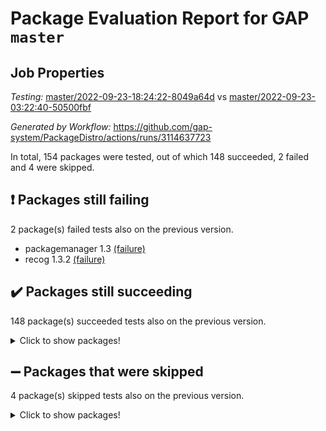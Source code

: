 # Package Evaluation Report for GAP `master`

## Job Properties

*Testing:* [master/2022-09-23-18:24:22-8049a64d](https://github.com/gap-system/PackageDistro/blob/data/reports/master/2022-09-23-18:24:22-8049a64d) vs [master/2022-09-23-03:22:40-50500fbf](https://github.com/gap-system/PackageDistro/blob/data/reports/master/2022-09-23-03:22:40-50500fbf)

*Generated by Workflow:* https://github.com/gap-system/PackageDistro/actions/runs/3114637723

In total, 154 packages were tested, out of which 148 succeeded, 2 failed and 4 were skipped.

## :exclamation: Packages still failing

2 package(s) failed tests also on the previous version.
- packagemanager 1.3 [(failure)](https://github.com/gap-system/PackageDistro/actions/runs/3114637723/jobs/5050873789)
- recog 1.3.2 [(failure)](https://github.com/gap-system/PackageDistro/actions/runs/3114637723/jobs/5050875296)

## :heavy_check_mark: Packages still succeeding

148 package(s) succeeded tests also on the previous version.
<details><summary>Click to show packages!</summary>

- 4ti2interface 2022.09-01 [(success)](https://github.com/gap-system/PackageDistro/actions/runs/3114637723/jobs/5050863301)
- ace 5.6 [(success)](https://github.com/gap-system/PackageDistro/actions/runs/3114637723/jobs/5050863421)
- aclib 1.3.2 [(success)](https://github.com/gap-system/PackageDistro/actions/runs/3114637723/jobs/5050863500)
- agt 0.2 [(success)](https://github.com/gap-system/PackageDistro/actions/runs/3114637723/jobs/5050863582)
- alnuth 3.2.1 [(success)](https://github.com/gap-system/PackageDistro/actions/runs/3114637723/jobs/5050863713)
- anupq 3.2.6 [(success)](https://github.com/gap-system/PackageDistro/actions/runs/3114637723/jobs/5050863793)
- atlasrep 2.1.5 [(success)](https://github.com/gap-system/PackageDistro/actions/runs/3114637723/jobs/5050863878)
- autodoc 2022.07.10 [(success)](https://github.com/gap-system/PackageDistro/actions/runs/3114637723/jobs/5050863981)
- automata 1.15 [(success)](https://github.com/gap-system/PackageDistro/actions/runs/3114637723/jobs/5050864072)
- automgrp 1.3.2 [(success)](https://github.com/gap-system/PackageDistro/actions/runs/3114637723/jobs/5050864152)
- autpgrp 1.11 [(success)](https://github.com/gap-system/PackageDistro/actions/runs/3114637723/jobs/5050864233)
- cap 2022.09-16 [(success)](https://github.com/gap-system/PackageDistro/actions/runs/3114637723/jobs/5050864322)
- caratinterface 2.3.4 [(success)](https://github.com/gap-system/PackageDistro/actions/runs/3114637723/jobs/5050864384)
- cddinterface 2022.08.11 [(success)](https://github.com/gap-system/PackageDistro/actions/runs/3114637723/jobs/5050864474)
- circle 1.6.5 [(success)](https://github.com/gap-system/PackageDistro/actions/runs/3114637723/jobs/5050864559)
- classicpres 1.22 [(success)](https://github.com/gap-system/PackageDistro/actions/runs/3114637723/jobs/5050864656)
- cohomolo 1.6.10 [(success)](https://github.com/gap-system/PackageDistro/actions/runs/3114637723/jobs/5050864733)
- congruence 1.2.4 [(success)](https://github.com/gap-system/PackageDistro/actions/runs/3114637723/jobs/5050864835)
- corelg 1.56 [(success)](https://github.com/gap-system/PackageDistro/actions/runs/3114637723/jobs/5050864938)
- crime 1.6 [(success)](https://github.com/gap-system/PackageDistro/actions/runs/3114637723/jobs/5050865053)
- crisp 1.4.5 [(success)](https://github.com/gap-system/PackageDistro/actions/runs/3114637723/jobs/5050865146)
- crypting 0.10.2 [(success)](https://github.com/gap-system/PackageDistro/actions/runs/3114637723/jobs/5050865248)
- cryst 4.1.25 [(success)](https://github.com/gap-system/PackageDistro/actions/runs/3114637723/jobs/5050865326)
- crystcat 1.1.10 [(success)](https://github.com/gap-system/PackageDistro/actions/runs/3114637723/jobs/5050865425)
- ctbllib 1.3.4 [(success)](https://github.com/gap-system/PackageDistro/actions/runs/3114637723/jobs/5050865526)
- cubefree 1.19 [(success)](https://github.com/gap-system/PackageDistro/actions/runs/3114637723/jobs/5050865641)
- curlinterface 2.3.0 [(success)](https://github.com/gap-system/PackageDistro/actions/runs/3114637723/jobs/5050865748)
- cvec 2.7.6 [(success)](https://github.com/gap-system/PackageDistro/actions/runs/3114637723/jobs/5050865827)
- datastructures 0.2.7 [(success)](https://github.com/gap-system/PackageDistro/actions/runs/3114637723/jobs/5050865919)
- deepthought 1.0.5 [(success)](https://github.com/gap-system/PackageDistro/actions/runs/3114637723/jobs/5050866018)
- design 1.7 [(success)](https://github.com/gap-system/PackageDistro/actions/runs/3114637723/jobs/5050866167)
- difsets 2.3.1 [(success)](https://github.com/gap-system/PackageDistro/actions/runs/3114637723/jobs/5050866313)
- digraphs 1.6.0 [(success)](https://github.com/gap-system/PackageDistro/actions/runs/3114637723/jobs/5050866446)
- edim 1.3.5 [(success)](https://github.com/gap-system/PackageDistro/actions/runs/3114637723/jobs/5050866559)
- example 4.3.2 [(success)](https://github.com/gap-system/PackageDistro/actions/runs/3114637723/jobs/5050866668)
- examplesforhomalg 2022.08-04 [(success)](https://github.com/gap-system/PackageDistro/actions/runs/3114637723/jobs/5050866780)
- factint 1.6.3 [(success)](https://github.com/gap-system/PackageDistro/actions/runs/3114637723/jobs/5050866888)
- ferret 1.0.8 [(success)](https://github.com/gap-system/PackageDistro/actions/runs/3114637723/jobs/5050867027)
- fga 1.4.0 [(success)](https://github.com/gap-system/PackageDistro/actions/runs/3114637723/jobs/5050867169)
- fining 1.5.1 [(success)](https://github.com/gap-system/PackageDistro/actions/runs/3114637723/jobs/5050867292)
- float 1.0.3 [(success)](https://github.com/gap-system/PackageDistro/actions/runs/3114637723/jobs/5050867377)
- format 1.4.3 [(success)](https://github.com/gap-system/PackageDistro/actions/runs/3114637723/jobs/5050867489)
- forms 1.2.8 [(success)](https://github.com/gap-system/PackageDistro/actions/runs/3114637723/jobs/5050867594)
- fplsa 1.2.5 [(success)](https://github.com/gap-system/PackageDistro/actions/runs/3114637723/jobs/5050867702)
- fr 2.4.10 [(success)](https://github.com/gap-system/PackageDistro/actions/runs/3114637723/jobs/5050867825)
- francy 1.2.5 [(success)](https://github.com/gap-system/PackageDistro/actions/runs/3114637723/jobs/5050867951)
- fwtree 1.3 [(success)](https://github.com/gap-system/PackageDistro/actions/runs/3114637723/jobs/5050868086)
- gapdoc 1.6.6 [(success)](https://github.com/gap-system/PackageDistro/actions/runs/3114637723/jobs/5050868209)
- gauss 2022.09-01 [(success)](https://github.com/gap-system/PackageDistro/actions/runs/3114637723/jobs/5050868373)
- gaussforhomalg 2022.08-03 [(success)](https://github.com/gap-system/PackageDistro/actions/runs/3114637723/jobs/5050868506)
- gbnp 1.0.5 [(success)](https://github.com/gap-system/PackageDistro/actions/runs/3114637723/jobs/5050868606)
- generalizedmorphismsforcap 2022.08-01 [(success)](https://github.com/gap-system/PackageDistro/actions/runs/3114637723/jobs/5050868704)
- genss 1.6.7 [(success)](https://github.com/gap-system/PackageDistro/actions/runs/3114637723/jobs/5050868803)
- gradedmodules 2022.09-01 [(success)](https://github.com/gap-system/PackageDistro/actions/runs/3114637723/jobs/5050868890)
- gradedringforhomalg 2022.08-02 [(success)](https://github.com/gap-system/PackageDistro/actions/runs/3114637723/jobs/5050868987)
- grape 4.8.5 [(success)](https://github.com/gap-system/PackageDistro/actions/runs/3114637723/jobs/5050869084)
- groupoids 1.71 [(success)](https://github.com/gap-system/PackageDistro/actions/runs/3114637723/jobs/5050869222)
- grpconst 2.6.2 [(success)](https://github.com/gap-system/PackageDistro/actions/runs/3114637723/jobs/5050869318)
- guarana 0.96.3 [(success)](https://github.com/gap-system/PackageDistro/actions/runs/3114637723/jobs/5050869428)
- guava 3.17 [(success)](https://github.com/gap-system/PackageDistro/actions/runs/3114637723/jobs/5050869527)
- hap 1.47 [(success)](https://github.com/gap-system/PackageDistro/actions/runs/3114637723/jobs/5050869618)
- hapcryst 0.1.15 [(success)](https://github.com/gap-system/PackageDistro/actions/runs/3114637723/jobs/5050869721)
- hecke 1.5.3 [(success)](https://github.com/gap-system/PackageDistro/actions/runs/3114637723/jobs/5050869798)
- help 3.5 [(success)](https://github.com/gap-system/PackageDistro/actions/runs/3114637723/jobs/5050869872)
- homalg 2022.08-04 [(success)](https://github.com/gap-system/PackageDistro/actions/runs/3114637723/jobs/5050869952)
- homalgtocas 2022.09-01 [(success)](https://github.com/gap-system/PackageDistro/actions/runs/3114637723/jobs/5050870056)
- idrel 2.44 [(success)](https://github.com/gap-system/PackageDistro/actions/runs/3114637723/jobs/5050870173)
- images 1.3.1 [(success)](https://github.com/gap-system/PackageDistro/actions/runs/3114637723/jobs/5050870284)
- intpic 0.3.0 [(success)](https://github.com/gap-system/PackageDistro/actions/runs/3114637723/jobs/5050870370)
- io 4.7.2 [(success)](https://github.com/gap-system/PackageDistro/actions/runs/3114637723/jobs/5050870468)
- io_forhomalg 2022.09-01 [(success)](https://github.com/gap-system/PackageDistro/actions/runs/3114637723/jobs/5050870565)
- irredsol 1.4.3 [(success)](https://github.com/gap-system/PackageDistro/actions/runs/3114637723/jobs/5050870657)
- json 2.1.0 [(success)](https://github.com/gap-system/PackageDistro/actions/runs/3114637723/jobs/5050870745)
- jupyterkernel 1.4.1 [(success)](https://github.com/gap-system/PackageDistro/actions/runs/3114637723/jobs/5050870835)
- jupyterviz 1.5.6 [(success)](https://github.com/gap-system/PackageDistro/actions/runs/3114637723/jobs/5050870926)
- kan 1.34 [(success)](https://github.com/gap-system/PackageDistro/actions/runs/3114637723/jobs/5050871033)
- kbmag 1.5.10 [(success)](https://github.com/gap-system/PackageDistro/actions/runs/3114637723/jobs/5050871124)
- laguna 3.9.5 [(success)](https://github.com/gap-system/PackageDistro/actions/runs/3114637723/jobs/5050871237)
- liealgdb 2.2.1 [(success)](https://github.com/gap-system/PackageDistro/actions/runs/3114637723/jobs/5050871344)
- liepring 2.7 [(success)](https://github.com/gap-system/PackageDistro/actions/runs/3114637723/jobs/5050871424)
- liering 2.4.2 [(success)](https://github.com/gap-system/PackageDistro/actions/runs/3114637723/jobs/5050871519)
- linearalgebraforcap 2022.09-11 [(success)](https://github.com/gap-system/PackageDistro/actions/runs/3114637723/jobs/5050871606)
- localizeringforhomalg 2022.09-01 [(success)](https://github.com/gap-system/PackageDistro/actions/runs/3114637723/jobs/5050871682)
- loops 3.4.2 [(success)](https://github.com/gap-system/PackageDistro/actions/runs/3114637723/jobs/5050871758)
- lpres 1.0.3 [(success)](https://github.com/gap-system/PackageDistro/actions/runs/3114637723/jobs/5050871856)
- majoranaalgebras 1.4 [(success)](https://github.com/gap-system/PackageDistro/actions/runs/3114637723/jobs/5050871948)
- mapclass 1.4.6 [(success)](https://github.com/gap-system/PackageDistro/actions/runs/3114637723/jobs/5050872050)
- matgrp 0.70 [(success)](https://github.com/gap-system/PackageDistro/actions/runs/3114637723/jobs/5050872170)
- matricesforhomalg 2022.09-01 [(success)](https://github.com/gap-system/PackageDistro/actions/runs/3114637723/jobs/5050872300)
- modisom 2.5.3 [(success)](https://github.com/gap-system/PackageDistro/actions/runs/3114637723/jobs/5050872400)
- modulepresentationsforcap 2022.09-01 [(success)](https://github.com/gap-system/PackageDistro/actions/runs/3114637723/jobs/5050872563)
- modules 2022.09-01 [(success)](https://github.com/gap-system/PackageDistro/actions/runs/3114637723/jobs/5050872679)
- monoidalcategories 2022.09-07 [(success)](https://github.com/gap-system/PackageDistro/actions/runs/3114637723/jobs/5050872771)
- nconvex 2022.08-01 [(success)](https://github.com/gap-system/PackageDistro/actions/runs/3114637723/jobs/5050872892)
- nilmat 1.4.2 [(success)](https://github.com/gap-system/PackageDistro/actions/runs/3114637723/jobs/5050872997)
- nock 1.5 [(success)](https://github.com/gap-system/PackageDistro/actions/runs/3114637723/jobs/5050873127)
- normalizinterface 1.3.4 [(success)](https://github.com/gap-system/PackageDistro/actions/runs/3114637723/jobs/5050873218)
- nq 2.5.8 [(success)](https://github.com/gap-system/PackageDistro/actions/runs/3114637723/jobs/5050873343)
- numericalsgps 1.3.1 [(success)](https://github.com/gap-system/PackageDistro/actions/runs/3114637723/jobs/5050873463)
- openmath 11.5.1 [(success)](https://github.com/gap-system/PackageDistro/actions/runs/3114637723/jobs/5050873586)
- orb 4.8.5 [(success)](https://github.com/gap-system/PackageDistro/actions/runs/3114637723/jobs/5050873678)
- patternclass 2.4.2 [(success)](https://github.com/gap-system/PackageDistro/actions/runs/3114637723/jobs/5050873875)
- permut 2.0.4 [(success)](https://github.com/gap-system/PackageDistro/actions/runs/3114637723/jobs/5050873976)
- polenta 1.3.10 [(success)](https://github.com/gap-system/PackageDistro/actions/runs/3114637723/jobs/5050874105)
- polymaking 0.8.6 [(success)](https://github.com/gap-system/PackageDistro/actions/runs/3114637723/jobs/5050874182)
- primgrp 3.4.2 [(success)](https://github.com/gap-system/PackageDistro/actions/runs/3114637723/jobs/5050874350)
- profiling 2.5.0 [(success)](https://github.com/gap-system/PackageDistro/actions/runs/3114637723/jobs/5050874465)
- qpa 1.34 [(success)](https://github.com/gap-system/PackageDistro/actions/runs/3114637723/jobs/5050874578)
- quagroup 1.8.3 [(success)](https://github.com/gap-system/PackageDistro/actions/runs/3114637723/jobs/5050874703)
- radiroot 2.9 [(success)](https://github.com/gap-system/PackageDistro/actions/runs/3114637723/jobs/5050874881)
- rcwa 4.7.0 [(success)](https://github.com/gap-system/PackageDistro/actions/runs/3114637723/jobs/5050875039)
- rds 1.8 [(success)](https://github.com/gap-system/PackageDistro/actions/runs/3114637723/jobs/5050875184)
- repndecomp 1.2.1 [(success)](https://github.com/gap-system/PackageDistro/actions/runs/3114637723/jobs/5050875380)
- repsn 3.1.0 [(success)](https://github.com/gap-system/PackageDistro/actions/runs/3114637723/jobs/5050875484)
- resclasses 4.7.3 [(success)](https://github.com/gap-system/PackageDistro/actions/runs/3114637723/jobs/5050875573)
- ringsforhomalg 2022.09-01 [(success)](https://github.com/gap-system/PackageDistro/actions/runs/3114637723/jobs/5050875658)
- sco 2022.09-01 [(success)](https://github.com/gap-system/PackageDistro/actions/runs/3114637723/jobs/5050875777)
- scscp 2.3.1 [(success)](https://github.com/gap-system/PackageDistro/actions/runs/3114637723/jobs/5050875909)
- semigroups 5.0.2 [(success)](https://github.com/gap-system/PackageDistro/actions/runs/3114637723/jobs/5050875995)
- sglppow 2.2 [(success)](https://github.com/gap-system/PackageDistro/actions/runs/3114637723/jobs/5050876082)
- sgpviz 0.999.5 [(success)](https://github.com/gap-system/PackageDistro/actions/runs/3114637723/jobs/5050876165)
- simpcomp 2.1.14 [(success)](https://github.com/gap-system/PackageDistro/actions/runs/3114637723/jobs/5050876240)
- singular 2022.09.23 [(success)](https://github.com/gap-system/PackageDistro/actions/runs/3114637723/jobs/5050876322)
- sla 1.5.3 [(success)](https://github.com/gap-system/PackageDistro/actions/runs/3114637723/jobs/5050876406)
- smallgrp 1.5 [(success)](https://github.com/gap-system/PackageDistro/actions/runs/3114637723/jobs/5050876488)
- smallsemi 0.6.13 [(success)](https://github.com/gap-system/PackageDistro/actions/runs/3114637723/jobs/5050876575)
- sonata 2.9.4 [(success)](https://github.com/gap-system/PackageDistro/actions/runs/3114637723/jobs/5050876710)
- sophus 1.27 [(success)](https://github.com/gap-system/PackageDistro/actions/runs/3114637723/jobs/5050876808)
- spinsym 1.5.2 [(success)](https://github.com/gap-system/PackageDistro/actions/runs/3114637723/jobs/5050876920)
- standardff 0.9.4 [(success)](https://github.com/gap-system/PackageDistro/actions/runs/3114637723/jobs/5050876999)
- symbcompcc 1.3.2 [(success)](https://github.com/gap-system/PackageDistro/actions/runs/3114637723/jobs/5050877084)
- thelma 1.3 [(success)](https://github.com/gap-system/PackageDistro/actions/runs/3114637723/jobs/5050877199)
- tomlib 1.2.9 [(success)](https://github.com/gap-system/PackageDistro/actions/runs/3114637723/jobs/5050877280)
- toolsforhomalg 2022.09-05 [(success)](https://github.com/gap-system/PackageDistro/actions/runs/3114637723/jobs/5050877364)
- toric 1.9.5 [(success)](https://github.com/gap-system/PackageDistro/actions/runs/3114637723/jobs/5050877482)
- toricvarieties 2022.07.13 [(success)](https://github.com/gap-system/PackageDistro/actions/runs/3114637723/jobs/5050877543)
- transgrp 3.6.3 [(success)](https://github.com/gap-system/PackageDistro/actions/runs/3114637723/jobs/5050877671)
- ugaly 4.0.3 [(success)](https://github.com/gap-system/PackageDistro/actions/runs/3114637723/jobs/5050877772)
- unipot 1.5 [(success)](https://github.com/gap-system/PackageDistro/actions/runs/3114637723/jobs/5050877857)
- unitlib 4.1.0 [(success)](https://github.com/gap-system/PackageDistro/actions/runs/3114637723/jobs/5050877954)
- utils 0.76 [(success)](https://github.com/gap-system/PackageDistro/actions/runs/3114637723/jobs/5050878060)
- uuid 0.7 [(success)](https://github.com/gap-system/PackageDistro/actions/runs/3114637723/jobs/5050878162)
- walrus 0.9991 [(success)](https://github.com/gap-system/PackageDistro/actions/runs/3114637723/jobs/5050878336)
- wedderga 4.10.2 [(success)](https://github.com/gap-system/PackageDistro/actions/runs/3114637723/jobs/5050878466)
- xmod 2.88 [(success)](https://github.com/gap-system/PackageDistro/actions/runs/3114637723/jobs/5050878561)
- xmodalg 1.22 [(success)](https://github.com/gap-system/PackageDistro/actions/runs/3114637723/jobs/5050878747)
- yangbaxter 0.10.1 [(success)](https://github.com/gap-system/PackageDistro/actions/runs/3114637723/jobs/5050878881)
- zeromqinterface 0.14 [(success)](https://github.com/gap-system/PackageDistro/actions/runs/3114637723/jobs/5050878990)
</details>

## :heavy_minus_sign: Packages that were skipped

4 package(s) skipped tests also on the previous version.
<details><summary>Click to show packages!</summary>

- browse 1.8.15 [(skipped)](https://github.com/gap-system/PackageDistro/actions/runs/3114637723/jobs/5050708518)
- itc 1.5.1 [(skipped)](https://github.com/gap-system/PackageDistro/actions/runs/3114637723/jobs/5050708518)
- polycyclic 2.16 [(skipped)](https://github.com/gap-system/PackageDistro/actions/runs/3114637723/jobs/5050708518)
- xgap 4.31 [(skipped)](https://github.com/gap-system/PackageDistro/actions/runs/3114637723/jobs/5050708518)
</details>

